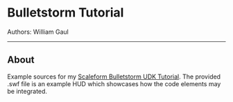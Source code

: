 # Bulletstorm Tutorial

Authors: William Gaul

---

## About

Example sources for my [Scaleform Bulletstorm UDK Tutorial](http://www.youtube.com/watch?v=TvYKCq8wv5c). The provided .swf file is an example HUD which showcases how the code elements may be integrated.